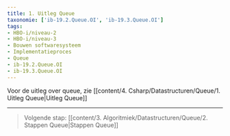 ```yaml
---
title: 1. Uitleg Queue
taxonomie: ['ib-19.2.Queue.OI', 'ib-19.3.Queue.OI']
tags:
- HBO-i/niveau-2
- HBO-i/niveau-3
- Bouwen softwaresysteem
- Implementatieproces
- Queue
- ib-19.2.Queue.OI
- ib-19.3.Queue.OI
---
```


Voor de uitleg over queue, zie [[content/4. Csharp/Datastructuren/Queue/1. Uitleg Queue|Uitleg Queue]]

---

> Volgende stap: [[content/3. Algoritmiek/Datastructuren/Queue/2. Stappen Queue|Stappen Queue]]
